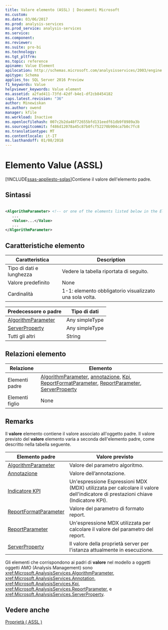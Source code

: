 ```yaml
---
title: Valore elemento (ASSL) | Documenti Microsoft
ms.custom: 
ms.date: 03/06/2017
ms.prod: analysis-services
ms.prod_service: analysis-services
ms.service: 
ms.component: 
ms.reviewer: 
ms.suite: pro-bi
ms.technology: 
ms.tgt_pltfrm: 
ms.topic: reference
apiname: Value Element
apilocation: http://schemas.microsoft.com/analysisservices/2003/engine
apitype: Schema
applies_to: SQL Server 2016 Preview
f1_keywords: Value
helpviewer_keywords: Value element
ms.assetid: a2fad411-73fd-42df-b4e1-df2cb8454182
caps.latest.revision: "36"
author: Minewiskan
ms.author: owend
manager: kfile
ms.workload: Inactive
ms.openlocfilehash: 007c2b2da48f72655bfd131eedf61db9f8989a3b
ms.sourcegitcommit: f486d12078a45c87b0fcf52270b904ca7b0c7fc8
ms.translationtype: MT
ms.contentlocale: it-IT
ms.lasthandoff: 01/08/2018
---
```

# <a name="value-element-assl"></a>Elemento Value (ASSL)
[!INCLUDE[ssas-appliesto-sqlas](../../../includes/ssas-appliesto-sqlas.md)]Contiene il valore dell'elemento padre.  
  
## <a name="syntax"></a>Sintassi  
  
```xml  
  
<AlgorithmParameter> <!-- or one of the elements listed below in the Element Relationships table -->  
   ...  
   <Value>...</Value>  
   ...  
</AlgorithmParameter>  
```  
  
## <a name="element-characteristics"></a>Caratteristiche elemento  
  
|Caratteristica|Description|  
|--------------------|-----------------|  
|Tipo di dati e lunghezza|Vedere la tabella riportata di seguito.|  
|Valore predefinito|None|  
|Cardinalità|1-1: elemento obbligatorio visualizzato una sola volta.|  
  
|Predecessore o padre|Tipo di dati|  
|------------------------|---------------|  
|[AlgorithmParameter](../../../analysis-services/scripting/objects/algorithmparameter-element-assl.md)|Any simpleType|  
|[ServerProperty](../../../analysis-services/scripting/objects/serverproperty-element-assl.md)|Any simpleType|  
|Tutti gli altri|String|  
  
## <a name="element-relationships"></a>Relazioni elemento  
  
|Relazione|Elemento|  
|------------------|-------------|  
|Elementi padre|[AlgorithmParameter](../../../analysis-services/scripting/objects/algorithmparameter-element-assl.md), [annotazione](../../../analysis-services/scripting/objects/annotation-element-assl.md), [Kpi](../../../analysis-services/scripting/objects/kpi-element-assl.md), [ReportFormatParameter](../../../analysis-services/scripting/objects/reportformatparameter-element-asl.md), [ReportParameter](../../../analysis-services/scripting/objects/reportparameter-element-assl.md), [ServerProperty](../../../analysis-services/scripting/objects/serverproperty-element-assl.md)|  
|Elementi figlio|None|  
  
## <a name="remarks"></a>Remarks  
 Il **valore** elemento contiene il valore associato all'oggetto padre. Il valore previsto del **valore** elemento varia a seconda dell'elemento padre, come descritto nella tabella seguente.  
  
|Elemento padre|Valore previsto|  
|--------------------|--------------------|  
|[AlgorithmParameter](../../../analysis-services/scripting/objects/algorithmparameter-element-assl.md)|Valore del parametro algoritmo.|  
|[Annotazione](../../../analysis-services/scripting/objects/annotation-element-assl.md)|Valore dell’annotazione.|  
|[Indicatore KPI](../../../analysis-services/scripting/objects/kpi-element-assl.md)|Un'espressione Espressioni MDX (MDX) utilizzata per calcolare il valore dell'indicatore di prestazioni chiave (Indicatore KPI).|  
|[ReportFormatParameter](../../../analysis-services/scripting/objects/reportformatparameter-element-asl.md)|Valore del parametro di formato report.|  
|[ReportParameter](../../../analysis-services/scripting/objects/reportparameter-element-assl.md)|Un'espressione MDX utilizzata per calcolare il valore del parametro del report.|  
|[ServerProperty](../../../analysis-services/scripting/objects/serverproperty-element-assl.md)|Il valore della proprietà server per l'istanza attualmente in esecuzione.|  
  
 Gli elementi che corrispondono ai padri di **valore** nel modello a oggetti oggetti AMO (Analysis Management) sono <xref:Microsoft.AnalysisServices.AlgorithmParameter>, <xref:Microsoft.AnalysisServices.Annotation>, <xref:Microsoft.AnalysisServices.Kpi>, <xref:Microsoft.AnalysisServices.ReportParameter>, e <xref:Microsoft.AnalysisServices.ServerProperty>.  
  
## <a name="see-also"></a>Vedere anche  
 [Proprietà &#40; ASSL &#41;](../../../analysis-services/scripting/properties/properties-assl.md)  
  
  
